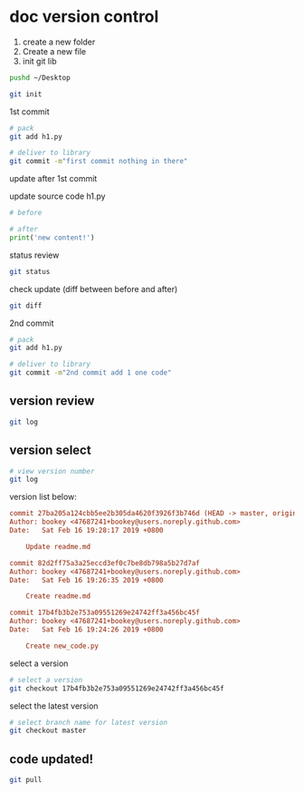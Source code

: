 # doc version control



1. create a new folder
2. Create a new file
3. init git lib

``` sh
pushd ~/Desktop

git init
```





1st commit

``` sh
# pack
git add h1.py

# deliver to library
git commit -m"first commit nothing in there"
```



update after 1st commit

update source code h1.py

``` python
# before
```



``` python
# after
print('new content!')
```



status review

``` sh
git status
```



check update (diff between before and after)

``` sh
git diff
```



2nd commit

```sh
# pack
git add h1.py

# deliver to library
git commit -m"2nd commit add 1 one code"
```





## version review


``` sh
git log
```





## version select

``` sh
# view version number
git log
```



version list below:

``` ini
commit 27ba205a124cbb5ee2b305da4620f3926f3b746d (HEAD -> master, origin/master)
Author: bookey <47687241+bookey@users.noreply.github.com>
Date:   Sat Feb 16 19:28:17 2019 +0800

    Update readme.md

commit 82d2ff75a3a25eccd3ef0c7be8db798a5b27d7af
Author: bookey <47687241+bookey@users.noreply.github.com>
Date:   Sat Feb 16 19:26:35 2019 +0800

    Create readme.md

commit 17b4fb3b2e753a09551269e24742ff3a456bc45f
Author: bookey <47687241+bookey@users.noreply.github.com>
Date:   Sat Feb 16 19:24:26 2019 +0800

    Create new_code.py
```



select a version

``` sh
# select a version
git checkout 17b4fb3b2e753a09551269e24742ff3a456bc45f
```



select the latest version

``` sh
# select branch name for latest version
git checkout master
```











## code updated!


``` sh
git pull
```

